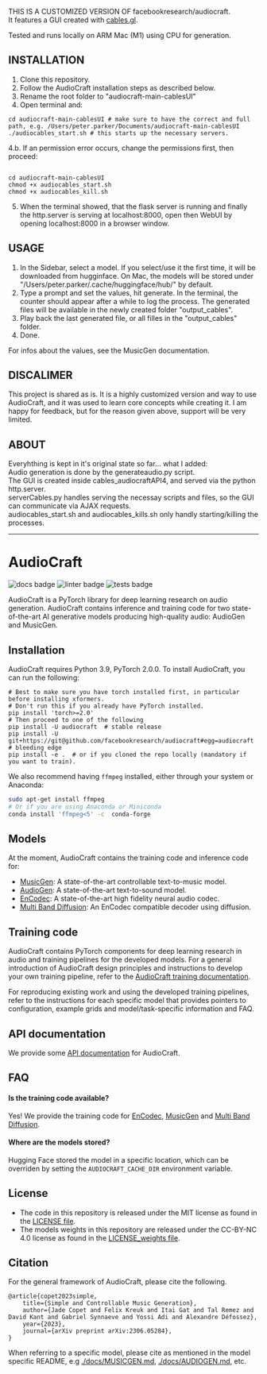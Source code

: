 THIS IS A CUSTOMIZED VERSION OF facebookresearch/audiocraft.<br>
It features a GUI created with [cables.gl](https://cables.gl).<br>

Tested and runs locally on ARM Mac (M1) using CPU for generation.<br>

## INSTALLATION

1. Clone this repository.
2. Follow the AudioCraft installation steps as described below.
3. Rename the root folder to "audiocraft-main-cablesUI"
4. Open terminal and:

```shell
cd audiocraft-main-cablesUI # make sure to have the correct and full path, e.g. /Users/peter.parker/Documents/audiocraft-main-cablesUI
./audiocables_start.sh # this starts up the necessary servers.

```

4.b. If an permission error occurs, change the permissions first, then proceed:
```shell

cd audiocraft-main-cablesUI
chmod +x audiocables_start.sh
chmod +x audiocables_kill.sh
```



5. When the terminal showed, that the flask server is running and finally the http.server is serving at localhost:8000, open then WebUI by opening localhost:8000 in a browser window.

## USAGE

1. In the Sidebar, select a model. If you select/use it the first time, it will be downloaded from hugginface. On Mac, the models will be stored under "/Users/peter.parker/.cache/huggingface/hub/" by default.
2. Type a prompt and set the values, hit generate. In the terminal, the counter should appear after a while to log the process. The generated files will be available in the newly created folder "output_cables".
3. Play back the last generated file, or all filles in the "output_cables" folder.
4. Done.

For infos about the values, see the MusicGen documentation.

## DISCALIMER

This project is shared as is. It is a highly customized version and way to use AudioCraft, and it was used to learn core concepts while creating it. 
I am happy for feedback, but for the reason given above, support will be very limited.

## ABOUT

Everyhthing is kept in it's original state so far... what I added:<br>
Audio generation is done by the generateaudio.py script.<br>
The GUI is created inside cables_audiocraftAPI4, and served via the python http.server.<br>
serverCables.py handles serving the necessay scripts and files, so the GUI can communicate via AJAX requests.<br>
audiocables_start.sh and audiocables_kills.sh only handly starting/killing the processes.<br>



---


# AudioCraft
![docs badge](https://github.com/facebookresearch/audiocraft/workflows/audiocraft_docs/badge.svg)
![linter badge](https://github.com/facebookresearch/audiocraft/workflows/audiocraft_linter/badge.svg)
![tests badge](https://github.com/facebookresearch/audiocraft/workflows/audiocraft_tests/badge.svg)

AudioCraft is a PyTorch library for deep learning research on audio generation. AudioCraft contains inference and training code
for two state-of-the-art AI generative models producing high-quality audio: AudioGen and MusicGen.


## Installation
AudioCraft requires Python 3.9, PyTorch 2.0.0. To install AudioCraft, you can run the following:

```shell
# Best to make sure you have torch installed first, in particular before installing xformers.
# Don't run this if you already have PyTorch installed.
pip install 'torch>=2.0'
# Then proceed to one of the following
pip install -U audiocraft  # stable release
pip install -U git+https://git@github.com/facebookresearch/audiocraft#egg=audiocraft  # bleeding edge
pip install -e .  # or if you cloned the repo locally (mandatory if you want to train).
```

We also recommend having `ffmpeg` installed, either through your system or Anaconda:
```bash
sudo apt-get install ffmpeg
# Or if you are using Anaconda or Miniconda
conda install 'ffmpeg<5' -c  conda-forge
```

## Models

At the moment, AudioCraft contains the training code and inference code for:
* [MusicGen](./docs/MUSICGEN.md): A state-of-the-art controllable text-to-music model.
* [AudioGen](./docs/AUDIOGEN.md): A state-of-the-art text-to-sound model.
* [EnCodec](./docs/ENCODEC.md): A state-of-the-art high fidelity neural audio codec.
* [Multi Band Diffusion](./docs/MBD.md): An EnCodec compatible decoder using diffusion.

## Training code

AudioCraft contains PyTorch components for deep learning research in audio and training pipelines for the developed models.
For a general introduction of AudioCraft design principles and instructions to develop your own training pipeline, refer to
the [AudioCraft training documentation](./docs/TRAINING.md).

For reproducing existing work and using the developed training pipelines, refer to the instructions for each specific model
that provides pointers to configuration, example grids and model/task-specific information and FAQ.


## API documentation

We provide some [API documentation](https://facebookresearch.github.io/audiocraft/api_docs/audiocraft/index.html) for AudioCraft.


## FAQ

#### Is the training code available?

Yes! We provide the training code for [EnCodec](./docs/ENCODEC.md), [MusicGen](./docs/MUSICGEN.md) and [Multi Band Diffusion](./docs/MBD.md).

#### Where are the models stored?

Hugging Face stored the model in a specific location, which can be overriden by setting the `AUDIOCRAFT_CACHE_DIR` environment variable.


## License
* The code in this repository is released under the MIT license as found in the [LICENSE file](LICENSE).
* The models weights in this repository are released under the CC-BY-NC 4.0 license as found in the [LICENSE_weights file](LICENSE_weights).


## Citation

For the general framework of AudioCraft, please cite the following.
```
@article{copet2023simple,
    title={Simple and Controllable Music Generation},
    author={Jade Copet and Felix Kreuk and Itai Gat and Tal Remez and David Kant and Gabriel Synnaeve and Yossi Adi and Alexandre Défossez},
    year={2023},
    journal={arXiv preprint arXiv:2306.05284},
}
```

When referring to a specific model, please cite as mentioned in the model specific README, e.g
[./docs/MUSICGEN.md](./docs/MUSICGEN.md), [./docs/AUDIOGEN.md](./docs/AUDIOGEN.md), etc.
